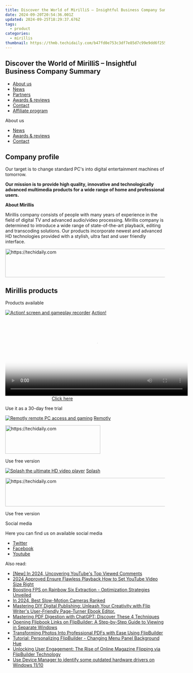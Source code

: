 ```yaml
---
title: Discover the World of MirilliS – Insightful Business Company Summary
date: 2024-09-20T20:54:36.001Z
updated: 2024-09-25T18:29:37.676Z
tags:
  - product
categories:
  - mirillis
thumbnail: https://thmb.techidaily.com/b47fd0e753c3df7e85d7c99e9dd6f25592469353c9ed51bdab027cc3c0e36d8f.jpg
---
```


## Discover the World of MirilliS – Insightful Business Company Summary

* [About us](https://tools.techidaily.com/mirillis/products/)
* [News](https://tools.techidaily.com/mirillis/products/)
* [Partners](https://tools.techidaily.com/mirillis/products/)
* [Awards & reviews](https://tools.techidaily.com/mirillis/products/)
* [Contact](https://tools.techidaily.com/mirillis/products/)
* [Affiliate program](https://tools.techidaily.com/mirillis/products/)

About us

* [News](https://tools.techidaily.com/mirillis/products/)
* [Awards & reviews](https://tools.techidaily.com/mirillis/products/)
* [Contact](https://tools.techidaily.com/mirillis/products/)

## Company profile

Our target is to change standard PC's into digital entertainment machines of tomorrow.

**Our mission is to provide high quality, innovative and technologically advanced multimedia products for a wide range of home and professional users.**

**About Mirillis**

Mirillis company consists of people with many years of experience in the field of digital TV and advanced audio/video processing. Mirillis company is determined to introduce a wide range of state-of-the-art playback, editing and transcoding solutions. Our products incorporate newest and advanced HD technologies provided with a stylish, ultra fast and user friendly interface.

<!-- affiliate ads begin -->
<a href="https://ephamedtechinc.pxf.io/c/5597632/2137220/26400" target="_top" id="2137220">
  <img src="//a.impactradius-go.com/display-ad/26400-2137220" border="0" alt="https://techidaily.com" width="728" height="90"/>
</a>
<img height="0" width="0" src="https://ephamedtechinc.pxf.io/i/5597632/2137220/26400" style="position:absolute;visibility:hidden;" border="0" />
<!-- affiliate ads end -->

## Mirillis products

Products available

[![Action! screen and gameplay recorder](https://mirillis.com/res/old/media/images/store/action_box.png)](https://tools.techidaily.com/mirillis/products/) [Action!](https://tools.techidaily.com/mirillis/products/) 

<!-- affiliate ads begin -->
<span id="1983471">
					<video width="576" height="240" style="cursor:pointer"
           poster="//a.impactradius-go.com/display-clicktoplayimage/1983471.png"
           onclick="if(!this.playClicked){this.play();this.setAttribute('controls',true);this.playClicked=true;}">
	   <source src="//a.impactradius-go.com/display-ad/22993-1983471">
	   <img src="//a.impactradius-go.com/display-clicktoplayimage/1983471.png" style="border: none; height: 100%; width: 100%; object-fit: contain">
	</video>
	<div style="width:360px;text-align:center"><a href="javascript:window.open(decodeURIComponent('https%3A%2F%2Fhomestyler.sjv.io%2Fc%2F5597632%2F1983471%2F22993'), '_blank');void(0);">Click here</a></div>
</span>
<img height="0" width="0" src="https://imp.pxf.io/i/5597632/1983471/22993" style="position:absolute;visibility:hidden;" border="0" />
<!-- affiliate ads end -->

Use it as a 30-day free trial

[![Remotly remote PC access and gaming](https://mirillis.com/res/old/media/images/store/monflo_box.png)](https://tools.techidaily.com/mirillis/products/) [Remotly](https://tools.techidaily.com/mirillis/products/) 

<!-- affiliate ads begin -->
<a href="https://aligracehair.sjv.io/c/5597632/1902289/19272" target="_top" id="1902289">
  <img src="//a.impactradius-go.com/display-ad/19272-1902289" border="0" alt="https://techidaily.com" width="300" height="90"/>
</a>
<img height="0" width="0" src="https://aligracehair.sjv.io/i/5597632/1902289/19272" style="position:absolute;visibility:hidden;" border="0" />
<!-- affiliate ads end -->

Use free version

[![Splash the ultimate HD video player](https://mirillis.com/res/old/media/images/store/splash_box.png)](https://tools.techidaily.com/mirillis/products/) [Splash](https://tools.techidaily.com/mirillis/products/) 

<!-- affiliate ads begin -->
<a href="https://wigfever.sjv.io/c/5597632/2014849/22899" target="_top" id="2014849">
  <img src="//a.impactradius-go.com/display-ad/22899-2014849" border="0" alt="https://techidaily.com" width="728" height="90"/>
</a>
<img height="0" width="0" src="https://wigfever.sjv.io/i/5597632/2014849/22899" style="position:absolute;visibility:hidden;" border="0" />
<!-- affiliate ads end -->

Use free version

Social media

Here you can find us on available social media

  
* [Twitter](https://twitter.com/MirillisTeam)
* [Facebook](https://www.facebook.com/Mirillis/)
* [Youtube](https://www.youtube.com/user/MirillisTeam)

<ins class="adsbygoogle"
     style="display:block"
     data-ad-format="autorelaxed"
     data-ad-client="ca-pub-7571918770474297"
     data-ad-slot="1223367746"></ins>

<ins class="adsbygoogle"
     style="display:block"
     data-ad-client="ca-pub-7571918770474297"
     data-ad-slot="8358498916"
     data-ad-format="auto"
     data-full-width-responsive="true"></ins>

<span class="atpl-alsoreadstyle">Also read:</span>
<div><ul>
<li><a href="https://youtube-lab.techidaily.com/n-2024-uncovering-youtubes-top-viewed-comments/"><u>[New] In 2024, Uncovering YouTube's Top Viewed Comments</u></a></li>
<li><a href="https://youtube-webster.techidaily.com/approved-ensure-flawless-playback-how-to-set-youtube-video-size-right/"><u>2024 Approved Ensure Flawless Playback How to Set YouTube Video Size Right</u></a></li>
<li><a href="https://win-able.techidaily.com/boosting-fps-on-rainbow-six-extraction-optimization-strategies-unveiled/"><u>Boosting FPS on Rainbow Six Extraction - Optimization Strategies Unveiled</u></a></li>
<li><a href="https://extra-resources.techidaily.com/in-2024-best-slow-motion-cameras-ranked/"><u>In 2024, Best Slow-Motion Cameras Ranked</u></a></li>
<li><a href="https://win-fantastic.techidaily.com/mastering-diy-digital-publishing-unleash-your-creativity-with-flip-writers-user-friendly-page-turner-ebook-editor/"><u>Mastering DIY Digital Publishing: Unleash Your Creativity with Flip Writer's User-Friendly Page-Turner Ebook Editor.</u></a></li>
<li><a href="https://tech-revival.techidaily.com/mastering-pdf-digestion-with-chatgpt-discover-these-4-techniques/"><u>Mastering PDF Digestion with ChatGPT: Discover These 4 Techniques</u></a></li>
<li><a href="https://win-fantastic.techidaily.com/opening-flipbook-links-on-flipbuilder-a-step-by-step-guide-to-viewing-in-separate-windows/"><u>Opening Flipbook Links on FlipBuilder: A Step-by-Step Guide to Viewing in Separate Windows</u></a></li>
<li><a href="https://win-fantastic.techidaily.com/transforming-photos-into-professional-pdfs-with-ease-using-flipbuilder/"><u>Transforming Photos Into Professional PDFs with Ease Using FlipBuilder</u></a></li>
<li><a href="https://win-fantastic.techidaily.com/tutorial-personalizing-flipbuilder-changing-menu-panel-background-hue/"><u>Tutorial: Personalizing FlipBuilder - Changing Menu Panel Background Hue</u></a></li>
<li><a href="https://win-fantastic.techidaily.com/unlocking-user-engagement-the-rise-of-online-magazine-flipping-via-flipbuilder-technology/"><u>Unlocking User Engagement: The Rise of Online Magazine Flipping via FlipBuilder Technology</u></a></li>
<li><a href="https://techidaily.com/use-device-manager-to-identify-some-outdated-hardware-drivers-on-windows-1110-by-drivereasy-guide/"><u>Use Device Manager to identify some outdated hardware drivers on Windows 11/10</u></a></li>
</ul></div>


